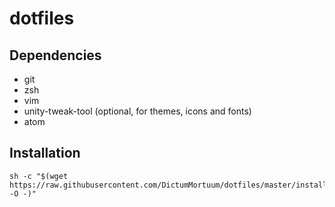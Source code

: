 # dotfiles

## Dependencies

- git
- zsh
- vim
- unity-tweak-tool (optional, for themes, icons and fonts)
- atom

## Installation

```
sh -c "$(wget https://raw.githubusercontent.com/DictumMortuum/dotfiles/master/install.sh -O -)"
```
